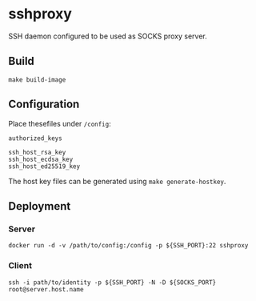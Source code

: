 sshproxy
========

SSH daemon configured to be used as SOCKS proxy server.

Build
-----

    make build-image


Configuration
-------------

Place thesefiles under `/config`:

    authorized_keys

    ssh_host_rsa_key
    ssh_host_ecdsa_key
    ssh_host_ed25519_key

The host key files can be generated using `make generate-hostkey`.


Deployment
----------

### Server

    docker run -d -v /path/to/config:/config -p ${SSH_PORT}:22 sshproxy


### Client

    ssh -i path/to/identity -p ${SSH_PORT} -N -D ${SOCKS_PORT} root@server.host.name


